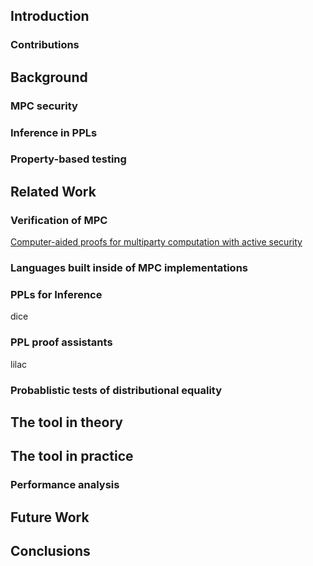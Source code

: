 

## Introduction

### Contributions


## Background

### MPC security

### Inference in PPLs

### Property-based testing


## Related Work

### Verification of MPC

[Computer-aided proofs for multiparty computation with active security](https://arxiv.org/pdf/1806.07197.pdf)

### Languages built inside of MPC implementations

### PPLs for Inference

dice

### PPL proof assistants

lilac

### Probablistic tests of distributional equality


## The tool in theory


## The tool in practice

### Performance analysis


## Future Work


## Conclusions

